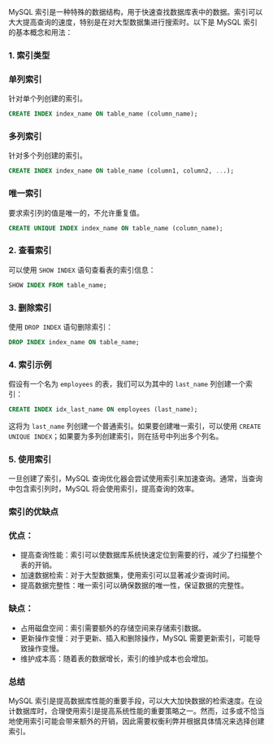 MySQL 索引是一种特殊的数据结构，用于快速查找数据库表中的数据。索引可以大大提高查询的速度，特别是在对大型数据集进行搜索时。以下是 MySQL 索引的基本概念和用法：

### 1. 索引类型

### 单列索引

针对单个列创建的索引。

```sql
CREATE INDEX index_name ON table_name (column_name);

```

### 多列索引

针对多个列创建的索引。

```sql
CREATE INDEX index_name ON table_name (column1, column2, ...);

```

### 唯一索引

要求索引列的值是唯一的，不允许重复值。

```sql
CREATE UNIQUE INDEX index_name ON table_name (column_name);

```

### 2. 查看索引

可以使用 `SHOW INDEX` 语句查看表的索引信息：

```sql
SHOW INDEX FROM table_name;

```

### 3. 删除索引

使用 `DROP INDEX` 语句删除索引：

```sql
DROP INDEX index_name ON table_name;

```

### 4. 索引示例

假设有一个名为 `employees` 的表，我们可以为其中的 `last_name` 列创建一个索引：

```sql
CREATE INDEX idx_last_name ON employees (last_name);

```

这将为 `last_name` 列创建一个普通索引。如果要创建唯一索引，可以使用 `CREATE UNIQUE INDEX`；如果要为多列创建索引，则在括号中列出多个列名。

### 5. 使用索引

一旦创建了索引，MySQL 查询优化器会尝试使用索引来加速查询。通常，当查询中包含索引列时，MySQL 将会使用索引，提高查询的效率。

### 索引的优缺点

### 优点：

- 提高查询性能：索引可以使数据库系统快速定位到需要的行，减少了扫描整个表的开销。
- 加速数据检索：对于大型数据集，使用索引可以显著减少查询时间。
- 提高数据完整性：唯一索引可以确保数据的唯一性，保证数据的完整性。

### 缺点：

- 占用磁盘空间：索引需要额外的存储空间来存储索引数据。
- 更新操作变慢：对于更新、插入和删除操作，MySQL 需要更新索引，可能导致操作变慢。
- 维护成本高：随着表的数据增长，索引的维护成本也会增加。

### 总结

MySQL 索引是提高数据库性能的重要手段，可以大大加快数据的检索速度。在设计数据库时，合理使用索引是提高系统性能的重要策略之一。然而，过多或不恰当地使用索引可能会带来额外的开销，因此需要权衡利弊并根据具体情况来选择创建索引。